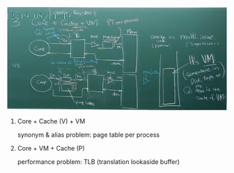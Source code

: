 <img src="./pic/image-20240101173149770.png" alt="image-20240101173149770" style="zoom:200%;" />

1. Core + Cache (V) + VM

   synonym & alias problem: page table per process

2. Core + VM + Cache (P)

   performance problem: TLB (translation lookaside buffer)